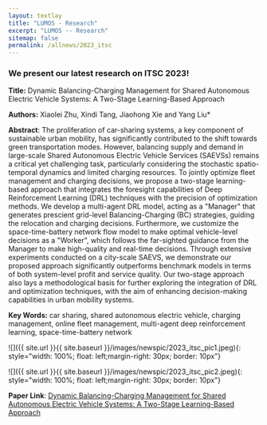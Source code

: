 ```yaml
---
layout: textlay
title: "LUMOS - Research"
excerpt: "LUMOS -- Research"
sitemap: false
permalink: /allnews/2023_itsc
---
```


### We present our latest research on ITSC 2023!

**Title:** Dynamic Balancing-Charging Management for Shared Autonomous Electric Vehicle Systems: A Two-Stage Learning-Based Approach

**Authors:** Xiaolei Zhu, Xindi Tang, Jiaohong Xie and Yang Liu*

**Abstract**: The proliferation of car-sharing systems, a key component of sustainable urban mobility, has significantly contributed to the shift towards green transportation modes. However, balancing supply and demand in large-scale Shared Autonomous Electric Vehicle Services (SAEVSs) remains a critical yet challenging task, particularly considering the stochastic spatio-temporal dynamics and limited charging resources. To jointly optimize fleet management and charging decisions, we propose a two-stage learning-based approach that integrates the foresight capabilities of Deep Reinforcement Learning (DRL) techniques with the precision of optimization methods. We develop a multi-agent DRL model, acting as a "Manager" that generates prescient grid-level Balancing-Charging (BC) strategies, guiding the relocation and charging decisions. Furthermore, we customize the space-time-battery network flow model to make optimal vehicle-level decisions as a "Worker", which follows the far-sighted guidance from the Manager to make high-quality and real-time decisions. Through extensive experiments conducted on a city-scale SAEVS, we demonstrate our proposed approach significantly outperforms benchmark models in terms of both system-level profit and service quality. Our two-stage approach also lays a methodological basis for further exploring the integration of DRL and optimization techniques, with the aim of enhancing decision-making capabilities in urban mobility systems.

**Key Words:** car sharing, shared autonomous electric vehicle, charging management, online fleet management, multi-agent deep reinforcement learning, space-time-battery network

![]({{ site.url }}{{ site.baseurl }}/images/newspic/2023_itsc_pic1.jpeg){: style="width: 100%; float: left;margin-right: 30px; border: 10px"}

![]({{ site.url }}{{ site.baseurl }}/images/newspic/2023_itsc_pic2.jpeg){: style="width: 100%; float: left;margin-right: 30px; border: 10px"}

<strong>Paper Link</strong>: <a href="https://ieeexplore.ieee.org/abstract/document/10422187"> Dynamic Balancing-Charging Management for Shared Autonomous Electric Vehicle Systems: A Two-Stage Learning-Based Approach</a>

<br><br>

